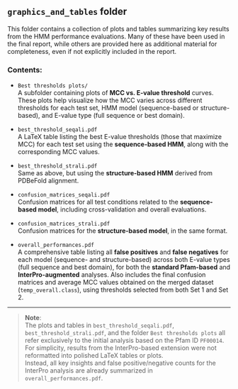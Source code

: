 ## `graphics_and_tables` folder

This folder contains a collection of plots and tables summarizing key results from the HMM performance evaluations. Many of these have been used in the final report, while others are provided here as additional material for completeness, even if not explicitly included in the report.

### Contents:
- `Best thresholds plots/`  
  A subfolder containing plots of **MCC vs. E-value threshold** curves. These plots help visualize how the MCC varies across different thresholds for each test set, HMM model (sequence-based or structure-based), and E-value type (full sequence or best domain).

- `best_threshold_seqali.pdf`  
  A LaTeX table listing the best E-value thresholds (those that maximize MCC) for each test set using the **sequence-based HMM**, along with the corresponding MCC values.

- `best_threshold_strali.pdf`  
  Same as above, but using the **structure-based HMM** derived from PDBeFold alignment.

- `confusion_matrices_seqali.pdf`  
  Confusion matrices for all test conditions related to the **sequence-based model**, including cross-validation and overall evaluations.

- `confusion_matrices_strali.pdf`  
  Confusion matrices for the **structure-based model**, in the same format.

- `overall_performances.pdf`  
  A comprehensive table listing all **false positives** and **false negatives** for each model (sequence- and structure-based) across both E-value types (full sequence and best domain), for both the **standard Pfam-based** and **InterPro-augmented** analyses. Also includes the final confusion matrices and average MCC values obtained on the merged dataset (`temp_overall.class`), using thresholds selected from both Set 1 and Set 2.

---

> **Note**:  
> The plots and tables in `best_threshold_seqali.pdf`, `best_threshold_strali.pdf`, and the folder `Best thresholds plots` all refer exclusively to the initial analysis based on the Pfam ID `PF00014`.  
> For simplicity, results from the InterPro-based extension were not reformatted into polished LaTeX tables or plots.  
> Instead, all key insights and false positive/negative counts for the InterPro analysis are already summarized in `overall_performances.pdf`.
